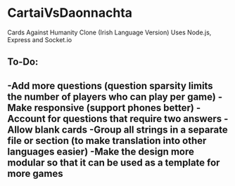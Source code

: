 # CartaiVsDaonnachta
Cards Against Humanity Clone (Irish Language Version)
Uses Node.js, Express and Socket.io

## To-Do:
-Add more questions (question sparsity limits the number of players who can play per game)
-Make responsive (support phones better)
-Account for questions that require two answers
-Allow blank cards
-Group all strings in a separate file or section (to make translation into other languages easier)
-Make the design more modular so that it can be used as a template for more games
---
